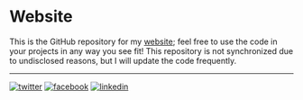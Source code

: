 # Website
This is the GitHub repository for my [website](https://gamer-xyz.ml/); feel free to use the code in your projects in any way you see fit! This repository is not synchronized due to undisclosed reasons, but I will update the code frequently. 

[1]: http://www.twitter.com/itsgamerxyz
[2]: https://www.linkedin.com/in/nomi-vos-097aa082
[3]: https://www.facebook.com/nomi.vos

---

[![twitter](https://api.iconify.design/ri:twitter-fill.svg?color=%231da1f2)][1]
[![facebook](https://cloud.githubusercontent.com/assets/17016297/18839836/0a06deb4-83d2-11e6-8078-1d0974af0f63.png)][3]
[![linkedin](https://cloud.githubusercontent.com/assets/17016297/18839848/0fc7e74e-83d2-11e6-8c6a-277fc9d6e067.png)][2]
